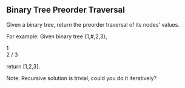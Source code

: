 

Binary Tree Preorder Traversal 
---

Given a binary tree, return the preorder traversal of its nodes' values.


For example:
Given binary tree {1,#,2,3},

   1
    \
     2
    /
   3



return [1,2,3].


Note: Recursive solution is trivial, could you do it iteratively?

